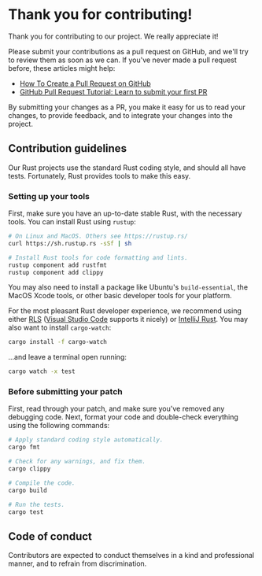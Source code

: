 # Thank you for contributing!

Thank you for contributing to our project. We really appreciate it!

Please submit your contributions as a pull request on GitHub, and we'll try to review them as soon as we can. If you've never made a pull request before, these articles might help:

- [How To Create a Pull Request on GitHub](https://www.digitalocean.com/community/tutorials/how-to-create-a-pull-request-on-github)
- [GitHub Pull Request Tutorial: Learn to submit your first PR](https://www.thinkful.com/learn/github-pull-request-tutorial/#Time-to-Submit-Your-First-PR)

By submitting your changes as a PR, you make it easy for us to read your changes, to provide feedback, and to integrate your changes into the project.

## Contribution guidelines

Our Rust projects use the standard Rust coding style, and should all have tests. Fortunately, Rust provides tools to make this easy.

### Setting up your tools

First, make sure you have an up-to-date stable Rust, with the necessary tools. You can install Rust using `rustup`:

```sh
# On Linux and MacOS. Others see https://rustup.rs/
curl https://sh.rustup.rs -sSf | sh

# Install Rust tools for code formatting and lints.
rustup component add rustfmt
rustup component add clippy
```

You may also need to install a package like Ubuntu's `build-essential`, the MacOS Xcode tools, or other basic developer tools for your platform.

For the most pleasant Rust developer experience, we recommend using either [RLS](https://github.com/rust-lang/rls) ([Visual Studio Code](https://code.visualstudio.com/) supports it nicely) or [IntelliJ Rust](https://intellij-rust.github.io/). You may also want to install `cargo-watch`:

```sh
cargo install -f cargo-watch
```

...and leave a terminal open running:

```sh
cargo watch -x test
```

### Before submitting your patch

First, read through your patch, and make sure you've removed any debugging code. Next, format your code and double-check everything using the following commands:

```sh
# Apply standard coding style automatically.
cargo fmt

# Check for any warnings, and fix them.
cargo clippy

# Compile the code.
cargo build

# Run the tests.
cargo test
```

## Code of conduct

Contributors are expected to conduct themselves in a kind and professional manner, and to refrain from discrimination.
